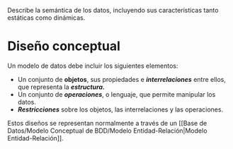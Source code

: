 
Describe la semántica de los datos, incluyendo sus características tanto estáticas como dinámicas.

# Diseño conceptual

Un modelo de datos debe incluir los siguientes elementos:

- Un conjunto de **objetos**, sus propiedades e ***interrelaciones*** entre ellos, que representa la ***estructura.***
- Un conjunto de ***operaciones***, o lenguaje, que permite manipular los datos.
- ***Restricciones*** sobre los objetos, las interrelaciones y las operaciones.

Estos diseños se representan normalmente a través de un [[Base de Datos/Modelo Conceptual de BDD/Modelo Entidad-Relación|Modelo Entidad-Relación]].